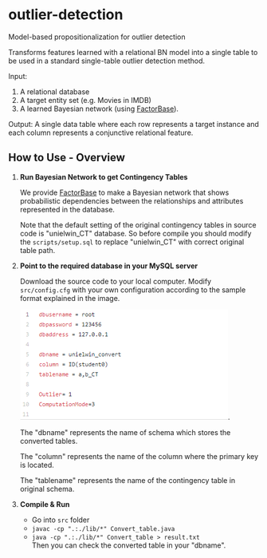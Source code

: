 # outlier-detection
Model-based propositionalization for outlier detection

Transforms features learned with a relational BN model into a single table to be used in a standard single-table outlier detection method.

Input: 

1. A relational database
2. A target entity set (e.g. Movies in IMDB)
3. A learned Bayesian network (using [FactorBase](https://github.com/sfu-cl-lab/FactorBase)).

Output: A single data table where each row represents a target instance and each column represents a conjunctive relational feature.


## How to Use - Overview

1. **Run Bayesian Network to get Contingency Tables**

     We provide [FactorBase](https://github.com/sfu-cl-lab/FactorBase) to make a Bayesian network that shows probabilistic dependencies between the relationships and attributes represented in the database. 
     
     Note that the default setting of the original contingency tables in source code is "unielwin_CT" database. So before compile you should modify the `scripts/setup.sql` to replace "unielwin_CT" with correct original table path.
        
        
2. **Point to the required database in your MySQL server**  

      Download the source code to your local computer.
      Modify `src/config.cfg` with your own configuration according to the sample format explained in the image.
      
      ![Sample Configuration](/FlatTable/src/images/configuration.png).
      
      The "dbname" represents the name of schema which stores the converted tables.
      
      The "column" represents the name of the column where the primary key is located.
      
      The "tablename" represents the name of the contingency table in original schema.
        
3. **Compile & Run** 

      + Go into `src` folder 
      + `javac -cp ".:./lib/*" Convert_table.java `  
      + `java -cp ".:./lib/*" Convert_table > result.txt `  
      Then you can check the converted table in your "dbname".

